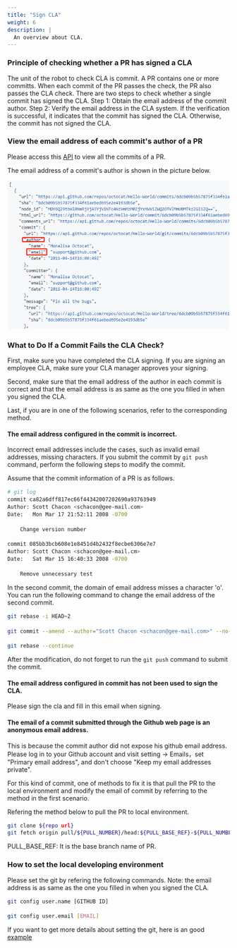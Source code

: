 ```yaml
---
title: "Sign CLA"
weight: 6
description: |
  An overview about CLA.
---
```


### Principle of checking whether a PR has signed a CLA

The unit of the robot to check CLA is commit. A PR contains one or more committs. When each commit of the PR passes the check, the PR also passes the CLA check.
There are two steps to check whether a single commit has signed the CLA. Step 1: Obtain the email address of the commit author. Step 2: Verify the email address in the CLA system. If the verification is successful, it indicates that the commit has signed the CLA. Otherwise, the commit has not signed the CLA.


### View the email address of each commit's author of a PR

Please access this [API](https://docs.github.com/en/rest/reference/pulls#list-commits-on-a-pull-request) to view all the commits of a PR.

The email address of a commit's author is shown in the picture below.

![commit-author-email](commit_author_email.png)


### What to Do If a Commit Fails the CLA Check?

First, make sure you have completed the CLA signing. If you are signing an employee CLA, make sure your CLA manager approves your signing.

Second, make sure that the email address of the author in each commit is correct and that the email address is as same as the one you filled in when you signed the CLA.

Last, if you are in one of the following scenarios, refer to the corresponding method.

#### The email address configured in the commit is incorrect.

Incorrect email addresses include the cases, such as invalid email addresses, missing characters. If you submit the commit by `git push` command, perform the following steps to modify the commit.

Assume that the commit information of a PR is as follows.

``` sh
# git log
commit ca82a6dff817ec66f44342007202690a93763949
Author: Scott Chacon <schacon@gee-mail.com>
Date:   Mon Mar 17 21:52:11 2008 -0700

    Change version number

commit 085bb3bcb608e1e8451d4b2432f8ecbe6306e7e7
Author: Scott Chacon <schacon@gee-mail.cm>
Date:   Sat Mar 15 16:40:33 2008 -0700

    Remove unnecessary test
```

In the second commit, the domain of email address misses a character 'o'. You can run the following command to change the email address of the second commit.

``` sh
git rebase -i HEAD~2

git commit --amend --author="Scott Chacon <schacon@gee-mail.com>" --no-edit

git rebase --continue
```

After the modification, do not forget to run the `git push` command to submit the commit.

#### The email address configured in commit has not been used to sign the CLA.

Please sign the cla and fill in this email when signing.

#### The email of a commit submitted through the Github web page is an anonymous email address.

This is because the commit author did not expose his github email address. Please log in to your Github account and visit setting -> Emails，set "Primary email address", and don't choose "Keep my email addresses private".

For this kind of commit, one of methods to fix it is that pull the PR to the local environment and modify the email of commit by referring to the method in the first scenario.

Refering the method below to pull the PR to local environment.

``` sh
git clone ${repo url}
git fetch origin pull/${PULL_NUMBER}/head:${PULL_BASE_REF}-${PULL_NUMBER}
```

PULL_BASE_REF: It is the base branch name of PR.


### How to set the local developing environment

Please set the git by refering the following commands. Note: the email address is as same as the one you filled in when you signed the CLA.

``` sh
git config user.name [GITHUB ID]

git config user.email [EMAIL]
```

If you want to get more details about setting the git, here is an good [example](https://github.com/kubernetes/community/blob/master/contributors/guide/github-workflow.md)
